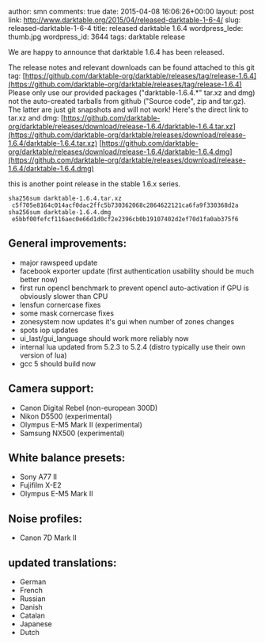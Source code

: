 author: smn
comments: true
date: 2015-04-08 16:06:26+00:00
layout: post
link: http://www.darktable.org/2015/04/released-darktable-1-6-4/
slug: released-darktable-1-6-4
title: released darktable 1.6.4
wordpress_lede: thumb.jpg
wordpress_id: 3644
tags: darktable release

We are happy to announce that darktable 1.6.4 has been released.

The release notes and relevant downloads can be found attached to this git tag:
[https://github.com/darktable-org/darktable/releases/tag/release-1.6.4](https://github.com/darktable-org/darktable/releases/tag/release-1.6.4)
Please only use our provided packages ("darktable-1.6.4.*" tar.xz and dmg) not the auto-created tarballs from github ("Source code", zip and tar.gz). The latter are just git snapshots and will not work! Here's the direct link to tar.xz and dmg:
[https://github.com/darktable-org/darktable/releases/download/release-1.6.4/darktable-1.6.4.tar.xz](https://github.com/darktable-org/darktable/releases/download/release-1.6.4/darktable-1.6.4.tar.xz)
[https://github.com/darktable-org/darktable/releases/download/release-1.6.4/darktable-1.6.4.dmg](https://github.com/darktable-org/darktable/releases/download/release-1.6.4/darktable-1.6.4.dmg)

this is another point release in the stable 1.6.x series.

    sha256sum darktable-1.6.4.tar.xz
     c5f705e8164c014acf0dac2ffc5b730362068c2864622121ca6fa9f330368d2a
    sha256sum darktable-1.6.4.dmg
     e5bbf00fefcf116aec0e66d1d0cf2e2396cb0b19107402d2ef70d1fa0ab375f6

## General improvements:

* major rawspeed update
* facebook exporter update (first authentication usability should be much better now)
* first run opencl benchmark to prevent opencl auto-activation if GPU is obviously slower than CPU
* lensfun cornercase fixes
* some mask cornercase fixes
* zonesystem now updates it's gui when number of zones changes
* spots iop updates
* ui_last/gui_language should work more reliably now
* internal lua updated from 5.2.3 to 5.2.4 (distro typically use their own version of lua)
* gcc 5 should build now

## Camera support:

* Canon Digital Rebel (non-european 300D)
* Nikon D5500 (experimental)
* Olympus E-M5 Mark II (experimental)
* Samsung NX500 (experimental)

## White balance presets:

* Sony A77 II
* Fujifilm X-E2
* Olympus E-M5 Mark II

## Noise profiles:

* Canon 7D Mark II

## updated translations:

* German
* French
* Russian
* Danish
* Catalan
* Japanese
* Dutch


